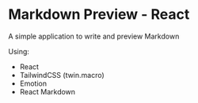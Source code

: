 # Markdown Preview - React

A simple application to write and preview Markdown

Using:

- React
- TailwindCSS (twin.macro)
- Emotion
- React Markdown